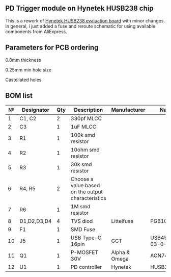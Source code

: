 ## PD Trigger module on Hynetek HUSB238 chip
This is a rework of [Hynetek HUSB238 evaluation board](https://www.hynetek.com/uploadfiles/site/219/files/23877051-9b40-4ae7-b10f-7e32536c2083.pdf) with minor changes. In general, i just added a fuse and reroute schematic for using available components from AliExpress.

## Parameters for PCB ordering
0.8mm thickness

0.25mm min hole size

Castellated holes


## BOM list
| №  | Designator  | Qty | Description        | Manufacturer  | Name           | Package  | Link |
| -- | ----------- | --- | ------------------ | ------------- | -------------- | -------- | ---- |
| 1  | C1, C2      | 2   | 330pf MLCC         |               |                | 0402     |      |
| 2  | C3          | 1   | 1uF MLCC           |               |                | 0402     |      |
| 3  | R1          | 1   | 100k smd resistor  |               |                | 0402     |      |
| 4  | R2          | 1   | 10ohm smd resistor |               |                | 0402     |      |
| 5  | R3          | 1   | 30k smd resistor  |                |                | 0402     |      |
| 6  | R4, R5      | 2   | Choose a value based on the output characteristics  |    |            | 0805     |      |
| 7  | R6          | 1   | 1M smd resistor    |               |                | 0402     |      |
| 8  | D1,D2,D3,D4 | 4   | TVS diod           | Littelfuse    | PGB1010603     | 0603     | [AliExpress](https://aliexpress.ru/item/32895822186.html)      |
| 9  | F1          | 1   | SMD Fuse           |               |                | 1808     | [AliExpress](https://aliexpress.ru/item/33048094198.html)      |
| 10 | J5          | 1   | USB Type-C 16pin   | GCT           | USB4505-03-0-A |          | [AliExpress](https://aliexpress.ru/item/33013020868.html)      |
| 11 | Q1          | 1   | P-MOSFET 30V       | Alpha & Omega | AON7403        | DFN3x3EP | [AliExpress](https://aliexpress.ru/item/1005003805312191.html) |
| 12 | U1          | 1   | PD controller      | Hynetek       | HUSB238        | DFN-10   | [AliExpress](https://aliexpress.ru/item/1005002906568952.html) |
